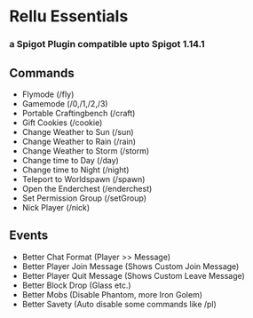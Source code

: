 # Rellu Essentials

### a Spigot Plugin compatible upto Spigot 1.14.1

## Commands
* Flymode (/fly)
* Gamemode (/0,/1,/2,/3)
* Portable Craftingbench (/craft)
* Gift Cookies (/cookie)
* Change Weather to Sun (/sun)
* Change Weather to Rain (/rain)
* Change Weather to Storm (/storm)
* Change time to Day (/day)
* Change time to Night (/night)
* Teleport to Worldspawn (/spawn)
* Open the Enderchest (/enderchest)
* Set Permission Group (/setGroup)
* Nick Player (/nick)

## Events
* Better Chat Format (Player >> Message)
* Better Player Join Message (Shows Custom Join Message)
* Better Player Quit Message (Shows Custom Leave Message)
* Better Block Drop (Glass etc.)
* Better Mobs (Disable Phantom, more Iron Golem)
* Better Savety (Auto disable some commands like /pl)

